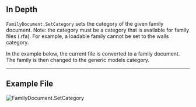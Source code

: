 ## In Depth
`FamilyDocument.SetCategory` sets the category of the given family document. Note: the category must be a category that is available for family files (.rfa). For example, a loadable family cannot be set to the walls category.

In the example below, the current file is converted to a family document. The family is then changed to the generic models category.
___
## Example File

![FamilyDocument.SetCategory](./Revit.Application.FamilyDocument.SetCategory_img.jpg)
